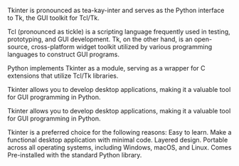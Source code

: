 Tkinter is pronounced as tea-kay-inter and serves as the Python interface to Tk, the GUI toolkit for Tcl/Tk.

Tcl (pronounced as tickle) is a scripting language frequently used in testing, prototyping, and GUI development. Tk, on the other hand, is an open-source, cross-platform widget toolkit utilized by various programming languages to construct GUI programs.

Python implements Tkinter as a module, serving as a wrapper for C extensions that utilize Tcl/Tk libraries.

Tkinter allows you to develop desktop applications, making it a valuable tool for GUI programming in Python.

Tkinter allows you to develop desktop applications, making it a valuable tool for GUI programming in Python.

Tkinter is a preferred choice for the following reasons:
    Easy to learn.
    Make a functional desktop application with minimal code.
    Layered design.
    Portable across all operating systems, including Windows, macOS, and Linux.
    Comes Pre-installed with the standard Python library.